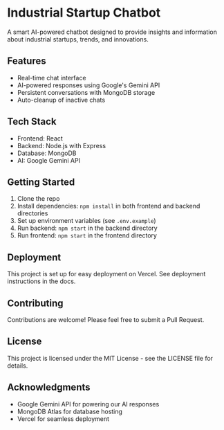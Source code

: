 # Industrial Startup Chatbot

A smart AI-powered chatbot designed to provide insights and information about industrial startups, trends, and innovations.

## Features

- Real-time chat interface
- AI-powered responses using Google's Gemini API
- Persistent conversations with MongoDB storage
- Auto-cleanup of inactive chats

## Tech Stack

- Frontend: React
- Backend: Node.js with Express
- Database: MongoDB
- AI: Google Gemini API

## Getting Started

1. Clone the repo
2. Install dependencies: `npm install` in both frontend and backend directories
3. Set up environment variables (see `.env.example`)
4. Run backend: `npm start` in the backend directory
5. Run frontend: `npm start` in the frontend directory

## Deployment

This project is set up for easy deployment on Vercel. See deployment instructions in the docs.

## Contributing

Contributions are welcome! Please feel free to submit a Pull Request.

## License

This project is licensed under the MIT License - see the LICENSE file for details.

## Acknowledgments

- Google Gemini API for powering our AI responses
- MongoDB Atlas for database hosting
- Vercel for seamless deployment
